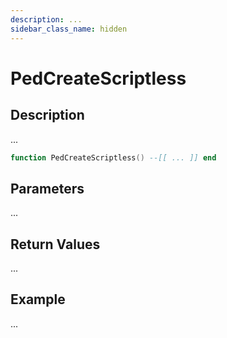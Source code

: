 ```yaml
---
description: ...
sidebar_class_name: hidden
---
```


# PedCreateScriptless

## Description

...

```lua
function PedCreateScriptless() --[[ ... ]] end
```

## Parameters

...

## Return Values

...

## Example

...

